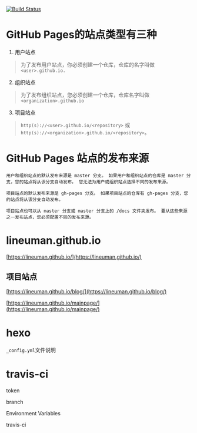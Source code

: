 [![Build Status](https://travis-ci.com/lineuman/lineuman.github.io.svg?branch=master)](https://travis-ci.com/lineuman/lineuman.github.io)


# GitHub Pages的站点类型有三种

1. 用户站点

> 为了发布用户站点，你必须创建一个仓库，仓库的名字叫做`<user>.github.io.`

2. 组织站点

> 为了发布组织站点，您必须创建一个仓库，仓库名字叫做`<organization>.github.io`

3. 项目站点
> `http(s)://<user>.github.io/<repository>` 或 `http(s)://<organization>.github.io/<repository>`。

# GitHub Pages 站点的发布来源
```
用户和组织站点的默认发布来源是 master 分支。 如果用户和组织站点的仓库是 master 分支，您的站点将从该分支自动发布。 您无法为用户或组织站点选择不同的发布来源。

项目站点的默认发布来源是 gh-pages 分支。 如果项目站点的仓库有 gh-pages 分支，您的站点将从该分支自动发布。

项目站点也可以从 master 分支或 master 分支上的 /docs 文件夹发布。 要从这些来源之一发布站点，您必须配置不同的发布来源。
```

# lineuman.github.io
[https://lineuman.github.io/](https://lineuman.github.io/)


## 项目站点
[https://lineuman.github.io/blog/](https://lineuman.github.io/blog/)

[https://lineuman.github.io/mainpage/](https://lineuman.github.io/mainpage/)



# hexo

`_config.yml`文件说明


# travis-ci
token

branch

Environment Variables


travis-ci